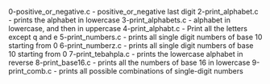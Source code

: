 0-positive_or_negative.c - positive_or_negative
last digit
2-print_alphabet.c - prints the alphabet in lowercase
3-print_alphabets.c - alphabet in lowercase, and then in uppercase
4-print_alphabt.c - Print all the letters except q and e
5-print_numbers.c - prints all single digit numbers of base 10 starting from 0
6-print_numberz.c - prints all single digit numbers of base 10 starting from 0
7-print_tebahpla.c - prints the lowercase alphabet in reverse
8-print_base16.c - prints all the numbers of base 16 in lowercase
9-print_comb.c - prints all possible combinations of single-digit numbers
